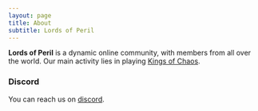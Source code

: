 ```yaml
---
layout: page
title: About
subtitle: Lords of Peril
---
```


**Lords of Peril** is a dynamic online community, with members from all over the world. Our main activity lies in playing [Kings of Chaos](https://www.kingsofchaos.com/).

### Discord

You can reach us on [discord](https://discord.gg/cj9Qr9p6Zv).
